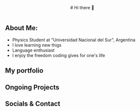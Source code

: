 <div align="center">
# Hi there 👋
</div><br />

## About Me:

- Physics Student at "Universidad Nacional del Sur", Argentina
- I love learning new thigs
- Language enthusiast
- I enjoy the freedom coding gives for one's life

## My portfolio

## Ongoing Projects

## Socials & Contact
